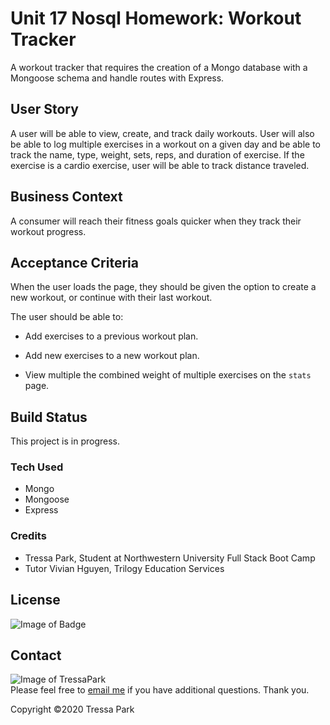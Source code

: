 # Unit 17 Nosql Homework: Workout Tracker

A workout tracker that requires the creation of a Mongo database with a Mongoose schema and handle routes with Express.

## User Story

A user will be able to view, create, and track daily workouts. User will also be able to log multiple exercises in a workout on a given day and be able to track the name, type, weight, sets, reps, and duration of exercise. If the exercise is a cardio exercise, user will be able to track distance traveled.

## Business Context

A consumer will reach their fitness goals quicker when they track their workout progress.

## Acceptance Criteria

When the user loads the page, they should be given the option to create a new workout, or continue with their last workout.

The user should be able to:

  * Add exercises to a previous workout plan.

  * Add new exercises to a new workout plan.

  * View multiple the combined weight of multiple exercises on the `stats` page.

  ## Build Status

This project is in progress.

### Tech Used

* Mongo
* Mongoose
* Express

### Credits

* Tressa Park, Student at Northwestern University Full Stack Boot Camp
* Tutor Vivian Hguyen, Trilogy Education Services

## License
![Image of Badge](https://img.shields.io/badge/license-Northwestern%20University-orange)

## Contact
![Image of TressaPark](https://avatars3.githubusercontent.com/u/60233280?v=4)  
   Please feel free to [email me](mailto:tressapark@gmail.com) if you have additional questions. Thank you.

   Copyright ©2020 Tressa Park